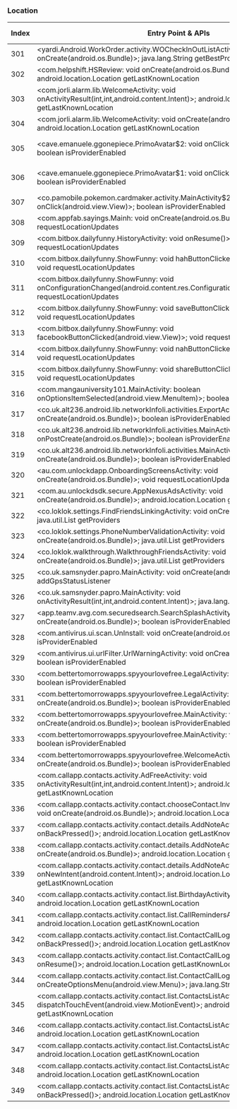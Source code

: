 ### Location
| Index | Entry Point & APIs | Screen shot | Resource id | Label |
| ------------- | ------------- | ------------- |-------------|-------------|
| 301 | <yardi.Android.WorkOrder.activity.WOCheckInOutListActivity: void onCreate(android.os.Bundle)>; java.lang.String getBestProvider | ![](D:\COSMOS\output\py\Play_win8\Business\yardi.Android.WorkOrder\yardi.Android.WorkOrder.activity.WOCheckInOutListActivity.png) |  | |
| 302 | <com.helpshift.HSReview: void onCreate(android.os.Bundle)>; android.location.Location getLastKnownLocation | ![](D:\COSMOS\output\py\Play_win8\COMICS\br.com.verde.alarme\com.helpshift.HSReview.png) |  | |
| 303 | <com.jorli.alarm.lib.WelcomeActivity: void onActivityResult(int,int,android.content.Intent)>; android.location.Location getLastKnownLocation | ![](D:\COSMOS\output\py\Play_win8\COMICS\br.com.verde.alarme\com.jorli.alarm.lib.WelcomeActivity.png) |  | |
| 304 | <com.jorli.alarm.lib.WelcomeActivity: void onCreate(android.os.Bundle)>; android.location.Location getLastKnownLocation | ![](D:\COSMOS\output\py\Play_win8\COMICS\br.com.verde.alarme\com.jorli.alarm.lib.WelcomeActivity.png) |  | |
| 305 | <cave.emanuele.ggonepiece.PrimoAvatar$2: void onClick(android.view.View)>; boolean isProviderEnabled | ![](D:\COSMOS\output\py\Play_win8\COMICS\cave.emanuele.ggonepiecequiz\cave.emanuele.ggonepiece.PrimoAvatar.png) | {'2131493039': <sensitive_component.SensitiveComponent.SensitiveView object at 0x0000026CFFD2A860>} | |
| 306 | <cave.emanuele.ggonepiece.PrimoAvatar$1: void onClick(android.view.View)>; boolean isProviderEnabled | ![](D:\COSMOS\output\py\Play_win8\COMICS\cave.emanuele.ggonepiecequiz\cave.emanuele.ggonepiece.PrimoAvatar.png) | {'2131493038': <sensitive_component.SensitiveComponent.SensitiveView object at 0x0000026CFFD2A278>} | |
| 307 | <co.pamobile.pokemon.cardmaker.activity.MainActivity$20: void onClick(android.view.View)>; boolean isProviderEnabled | ![](D:\COSMOS\output\py\Play_win8\COMICS\co.pamobile.pokemon.cardmaker\co.pamobile.pokemon.cardmaker.activity.MainActivity.png) |  | |
| 308 | <com.appfab.sayings.Mainh: void onCreate(android.os.Bundle)>; void requestLocationUpdates | ![](D:\COSMOS\output\py\Play_win8\COMICS\com.appfab.sayings\com.appfab.sayings.Mainh.png) |  | |
| 309 | <com.bitbox.dailyfunny.HistoryActivity: void onResume()>; void requestLocationUpdates | ![](D:\COSMOS\output\py\Play_win8\COMICS\com.bitbox.dailyfunny\com.bitbox.dailyfunny.HistoryActivity.png) |  | |
| 310 | <com.bitbox.dailyfunny.ShowFunny: void hahButtonClicked(android.view.View)>; void requestLocationUpdates | ![](D:\COSMOS\output\py\Play_win8\COMICS\com.bitbox.dailyfunny\com.bitbox.dailyfunny.ShowFunny.png) |  | |
| 311 | <com.bitbox.dailyfunny.ShowFunny: void onConfigurationChanged(android.content.res.Configuration)>; void requestLocationUpdates | ![](D:\COSMOS\output\py\Play_win8\COMICS\com.bitbox.dailyfunny\com.bitbox.dailyfunny.ShowFunny.png) |  | |
| 312 | <com.bitbox.dailyfunny.ShowFunny: void saveButtonClicked(android.view.View)>; void requestLocationUpdates | ![](D:\COSMOS\output\py\Play_win8\COMICS\com.bitbox.dailyfunny\com.bitbox.dailyfunny.ShowFunny.png) |  | |
| 313 | <com.bitbox.dailyfunny.ShowFunny: void facebookButtonClicked(android.view.View)>; void requestLocationUpdates | ![](D:\COSMOS\output\py\Play_win8\COMICS\com.bitbox.dailyfunny\com.bitbox.dailyfunny.ShowFunny.png) |  | |
| 314 | <com.bitbox.dailyfunny.ShowFunny: void nahButtonClicked(android.view.View)>; void requestLocationUpdates | ![](D:\COSMOS\output\py\Play_win8\COMICS\com.bitbox.dailyfunny\com.bitbox.dailyfunny.ShowFunny.png) |  | |
| 315 | <com.bitbox.dailyfunny.ShowFunny: void shareButtonClicked(android.view.View)>; void requestLocationUpdates | ![](D:\COSMOS\output\py\Play_win8\COMICS\com.bitbox.dailyfunny\com.bitbox.dailyfunny.ShowFunny.png) |  | |
| 316 | <com.mangauniversity101.MainActivity: boolean onOptionsItemSelected(android.view.MenuItem)>; boolean isProviderEnabled | ![](D:\COSMOS\output\py\Play_win8\COMICS\com.mangauniversity101\com.mangauniversity101.MainActivity.png) |  | |
| 317 | <co.uk.alt236.android.lib.networkInfoIi.activities.ExportActivity: void onCreate(android.os.Bundle)>; boolean isProviderEnabled | ![](D:\COSMOS\output\py\Play_win8\Communication\aws.apps.networkInfoIi\co.uk.alt236.android.lib.networkInfoIi.activities.ExportActivity.png) |  | |
| 318 | <co.uk.alt236.android.lib.networkInfoIi.activities.MainActivity: void onPostCreate(android.os.Bundle)>; boolean isProviderEnabled | ![](D:\COSMOS\output\py\Play_win8\Communication\aws.apps.networkInfoIi\co.uk.alt236.android.lib.networkInfoIi.activities.MainActivity.png) |  | |
| 319 | <co.uk.alt236.android.lib.networkInfoIi.activities.MainActivity: void onCreate(android.os.Bundle)>; boolean isProviderEnabled | ![](D:\COSMOS\output\py\Play_win8\Communication\aws.apps.networkInfoIi\co.uk.alt236.android.lib.networkInfoIi.activities.MainActivity.png) |  | |
| 320 | <au.com.unlockdapp.OnboardingScreensActivity: void onCreate(android.os.Bundle)>; void requestLocationUpdates | ![](D:\COSMOS\output\py\Play_win8\Communication\boost.us.com.boostapp\au.com.unlockdapp.OnboardingScreensActivity.png) |  | |
| 321 | <com.au.unlockdsdk.secure.AppNexusAdsActivity: void onCreate(android.os.Bundle)>; android.location.Location getLastKnownLocation | ![](D:\COSMOS\output\py\Play_win8\Communication\boost.us.com.boostapp\com.au.unlockdsdk.secure.AppNexusAdsActivity.png) |  | |
| 322 | <co.loklok.settings.FindFriendsLinkingActivity: void onCreate(android.os.Bundle)>; java.util.List getProviders | ![](D:\COSMOS\output\py\Play_win8\Communication\co.loklok\co.loklok.settings.FindFriendsLinkingActivity.png) |  | |
| 323 | <co.loklok.settings.PhoneNumberValidationActivity: void onCreate(android.os.Bundle)>; java.util.List getProviders | ![](D:\COSMOS\output\py\Play_win8\Communication\co.loklok\co.loklok.settings.PhoneNumberValidationActivity.png) |  | |
| 324 | <co.loklok.walkthrough.WalkthroughFriendsActivity: void onCreate(android.os.Bundle)>; java.util.List getProviders | ![](D:\COSMOS\output\py\Play_win8\Communication\co.loklok\co.loklok.walkthrough.WalkthroughFriendsActivity.png) |  | |
| 325 | <co.uk.samsnyder.papro.MainActivity: void onCreate(android.os.Bundle)>; boolean addGpsStatusListener | ![](D:\COSMOS\output\py\Play_win8\Communication\co.uk.samsnyder.pa\co.uk.samsnyder.papro.MainActivity.png) |  | |
| 326 | <co.uk.samsnyder.papro.MainActivity: void onActivityResult(int,int,android.content.Intent)>; java.lang.String getBestProvider | ![](D:\COSMOS\output\py\Play_win8\Communication\co.uk.samsnyder.pa\co.uk.samsnyder.papro.MainActivity.png) |  | |
| 327 | <app.teamv.avg.com.securedsearch.SearchSplashActivity: void onCreate(android.os.Bundle)>; boolean isProviderEnabled | ![](D:\COSMOS\output\py\Play_win8\Productivity\com.antivirus.tablet\app.teamv.avg.com.securedsearch.SearchSplashActivity.png) |  | |
| 328 | <com.antivirus.ui.scan.UnInstall: void onCreate(android.os.Bundle)>; boolean isProviderEnabled | ![](D:\COSMOS\output\py\Play_win8\Productivity\com.antivirus.tablet\com.antivirus.ui.scan.UnInstall.png) |  | |
| 329 | <com.antivirus.ui.urlFilter.UrlWarningActivity: void onCreate(android.os.Bundle)>; boolean isProviderEnabled | ![](D:\COSMOS\output\py\Play_win8\Communication\com.antivirus\com.antivirus.ui.urlFilter.UrlWarningActivity.png) |  | |
| 330 | <com.bettertomorrowapps.spyyourlovefree.LegalActivity: void onDestroy()>; boolean isProviderEnabled | ![](D:\COSMOS\output\py\Play_win8\Communication\com.bettertomorrowapps.spyyourlovefree\com.bettertomorrowapps.spyyourlovefree.LegalActivity.png) |  | |
| 331 | <com.bettertomorrowapps.spyyourlovefree.LegalActivity: void onCreate(android.os.Bundle)>; boolean isProviderEnabled | ![](D:\COSMOS\output\py\Play_win8\Communication\com.bettertomorrowapps.spyyourlovefree\com.bettertomorrowapps.spyyourlovefree.LegalActivity.png) |  | |
| 332 | <com.bettertomorrowapps.spyyourlovefree.MainActivity: void onCreate(android.os.Bundle)>; boolean isProviderEnabled | ![](D:\COSMOS\output\py\Play_win8\Communication\com.bettertomorrowapps.spyyourlovefree\com.bettertomorrowapps.spyyourlovefree.MainActivity.png) |  | |
| 333 | <com.bettertomorrowapps.spyyourlovefree.MainActivity: void onResume()>; boolean isProviderEnabled | ![](D:\COSMOS\output\py\Play_win8\Communication\com.bettertomorrowapps.spyyourlovefree\com.bettertomorrowapps.spyyourlovefree.MainActivity.png) |  | |
| 334 | <com.bettertomorrowapps.spyyourlovefree.WelcomeActivity: void onCreate(android.os.Bundle)>; boolean isProviderEnabled | ![](D:\COSMOS\output\py\Play_win8\Communication\com.bettertomorrowapps.spyyourlovefree\com.bettertomorrowapps.spyyourlovefree.WelcomeActivity.png) |  | |
| 335 | <com.callapp.contacts.activity.AdFreeActivity: void onActivityResult(int,int,android.content.Intent)>; android.location.Location getLastKnownLocation | ![](D:\COSMOS\output\py\Play_win8\Communication\com.callapp.contacts\com.callapp.contacts.activity.AdFreeActivity.png) |  | |
| 336 | <com.callapp.contacts.activity.contact.chooseContact.InviteContactsViaSMSActivity: void onCreate(android.os.Bundle)>; android.location.Location getLastKnownLocation | ![](D:\COSMOS\output\py\Play_win8\Communication\com.callapp.contacts\com.callapp.contacts.activity.contact.chooseContact.InviteContactsViaSMSActivity.png) |  | |
| 337 | <com.callapp.contacts.activity.contact.details.AddNoteActivity: void onBackPressed()>; android.location.Location getLastKnownLocation | ![](D:\COSMOS\output\py\Play_win8\Communication\com.callapp.contacts\com.callapp.contacts.activity.contact.details.AddNoteActivity.png) |  | |
| 338 | <com.callapp.contacts.activity.contact.details.AddNoteActivity: void onCreate(android.os.Bundle)>; android.location.Location getLastKnownLocation | ![](D:\COSMOS\output\py\Play_win8\Communication\com.callapp.contacts\com.callapp.contacts.activity.contact.details.AddNoteActivity.png) |  | |
| 339 | <com.callapp.contacts.activity.contact.details.AddNoteActivity: void onNewIntent(android.content.Intent)>; android.location.Location getLastKnownLocation | ![](D:\COSMOS\output\py\Play_win8\Communication\com.callapp.contacts\com.callapp.contacts.activity.contact.details.AddNoteActivity.png) |  | |
| 340 | <com.callapp.contacts.activity.contact.list.BirthdayActivity: void onResume()>; android.location.Location getLastKnownLocation | ![](D:\COSMOS\output\py\Play_win8\Communication\com.callapp.contacts\com.callapp.contacts.activity.contact.list.BirthdayActivity.png) |  | |
| 341 | <com.callapp.contacts.activity.contact.list.CallRemindersActivity: void onResume()>; android.location.Location getLastKnownLocation | ![](D:\COSMOS\output\py\Play_win8\Communication\com.callapp.contacts\com.callapp.contacts.activity.contact.list.CallRemindersActivity.png) |  | |
| 342 | <com.callapp.contacts.activity.contact.list.ContactCallLogActivity: void onBackPressed()>; android.location.Location getLastKnownLocation | ![](D:\COSMOS\output\py\Play_win8\Communication\com.callapp.contacts\com.callapp.contacts.activity.contact.list.ContactCallLogActivity.png) |  | |
| 343 | <com.callapp.contacts.activity.contact.list.ContactCallLogActivity: void onResume()>; android.location.Location getLastKnownLocation | ![](D:\COSMOS\output\py\Play_win8\Communication\com.callapp.contacts\com.callapp.contacts.activity.contact.list.ContactCallLogActivity.png) |  | |
| 344 | <com.callapp.contacts.activity.contact.list.ContactCallLogActivity: boolean onCreateOptionsMenu(android.view.Menu)>; java.lang.String getBestProvider | ![](D:\COSMOS\output\py\Play_win8\Communication\com.callapp.contacts\com.callapp.contacts.activity.contact.list.ContactCallLogActivity.png) |  | |
| 345 | <com.callapp.contacts.activity.contact.list.ContactsListActivity: boolean dispatchTouchEvent(android.view.MotionEvent)>; android.location.Location getLastKnownLocation | ![](D:\COSMOS\output\py\Play_win8\Communication\com.callapp.contacts\com.callapp.contacts.activity.contact.list.ContactsListActivity.png) |  | |
| 346 | <com.callapp.contacts.activity.contact.list.ContactsListActivity: void onStart()>; android.location.Location getLastKnownLocation | ![](D:\COSMOS\output\py\Play_win8\Communication\com.callapp.contacts\com.callapp.contacts.activity.contact.list.ContactsListActivity.png) |  | |
| 347 | <com.callapp.contacts.activity.contact.list.ContactsListActivity: void onResume()>; android.location.Location getLastKnownLocation | ![](D:\COSMOS\output\py\Play_win8\Communication\com.callapp.contacts\com.callapp.contacts.activity.contact.list.ContactsListActivity.png) |  | |
| 348 | <com.callapp.contacts.activity.contact.list.ContactsListActivity: void onDestroy()>; android.location.Location getLastKnownLocation | ![](D:\COSMOS\output\py\Play_win8\Communication\com.callapp.contacts\com.callapp.contacts.activity.contact.list.ContactsListActivity.png) |  | |
| 349 | <com.callapp.contacts.activity.contact.list.ContactsListActivity: void onBackPressed()>; android.location.Location getLastKnownLocation | ![](D:\COSMOS\output\py\Play_win8\Communication\com.callapp.contacts\com.callapp.contacts.activity.contact.list.ContactsListActivity.png) |  | |
